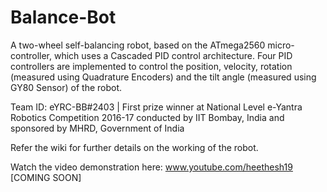 # Balance-Bot

A two-wheel self-balancing robot, based on the ATmega2560 micro-controller, which uses a Cascaded PID control architecture. Four PID controllers are implemented to control the position, velocity, rotation (measured using Quadrature Encoders) and the tilt angle (measured using GY80 Sensor) of the robot. 

Team ID: eYRC-BB#2403 | 
First prize winner at National Level e-Yantra Robotics Competition 2016-17 conducted by IIT Bombay, India and sponsored by MHRD, Government of India

Refer the wiki for further details on the working of the robot.

Watch the video demonstration here: www.youtube.com/heethesh19 [COMING SOON]
